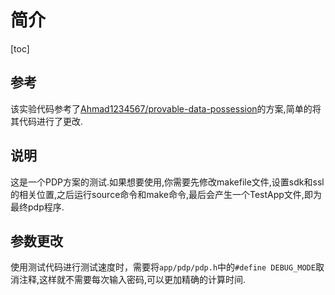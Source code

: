 # 简介

[toc]

## 参考

该实验代码参考了[Ahmad1234567/provable-data-possession](https://github.com/Ahmad1234567/provable-data-possession.git)的方案,简单的将其代码进行了更改.

## 说明

这是一个PDP方案的测试.如果想要使用,你需要先修改makefile文件,设置sdk和ssl的相关位置,之后运行source命令和make命令,最后会产生一个TestApp文件,即为最终pdp程序.

## 参数更改

使用测试代码进行测试速度时，需要将`app/pdp/pdp.h`中的`#define DEBUG_MODE`取消注释,这样就不需要每次输入密码,可以更加精确的计算时间.
